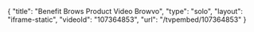 {
    "title": "Benefit Brows  Product Video  Browvo",
    "type": "solo",
    "layout": "iframe-static",
    "videoId": "107364853",
    "url": "\/tvpembed\/107364853"
}